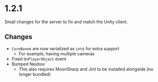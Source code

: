 # 1.2.1

Small changes for the server to fix and match the Unity client.

## Changes

+ `CoreBone`s are now serialized as `int`s for extra support
  + For example, having multiple cameras
+ Fixed `OnPlayerObject` event
+ Bumped Nexbox
  + This also requires MoonSharp and Jint to be installed alongside (no longer bundled)